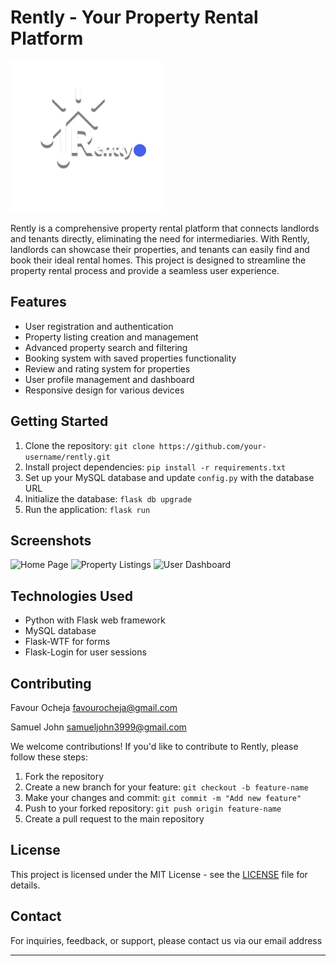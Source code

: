 # Rently - Your Property Rental Platform

![Rently Logo](img/logo.png)

Rently is a comprehensive property rental platform that connects landlords and tenants directly, eliminating the need for intermediaries. With Rently, landlords can showcase their properties, and tenants can easily find and book their ideal rental homes. This project is designed to streamline the property rental process and provide a seamless user experience.

## Features

- User registration and authentication
- Property listing creation and management
- Advanced property search and filtering
- Booking system with saved properties functionality
- Review and rating system for properties
- User profile management and dashboard
- Responsive design for various devices

## Getting Started

1. Clone the repository: `git clone https://github.com/your-username/rently.git`
2. Install project dependencies: `pip install -r requirements.txt`
3. Set up your MySQL database and update `config.py` with the database URL
4. Initialize the database: `flask db upgrade`
5. Run the application: `flask run`

## Screenshots

![Home Page](/screenshots/home.png)
![Property Listings](/screenshots/listings.png)
![User Dashboard](/screenshots/dashboard.png)

## Technologies Used

- Python with Flask web framework
- MySQL database
- Flask-WTF for forms
- Flask-Login for user sessions


## Contributing
Favour Ocheja <favourocheja@gmail.com>

Samuel John <samueljohn3999@gmail.com>

We welcome contributions! If you'd like to contribute to Rently, please follow these steps:

1. Fork the repository
2. Create a new branch for your feature: `git checkout -b feature-name`
3. Make your changes and commit: `git commit -m "Add new feature"`
4. Push to your forked repository: `git push origin feature-name`
5. Create a pull request to the main repository

## License

This project is licensed under the MIT License - see the [LICENSE](/LICENSE) file for details.

## Contact

For inquiries, feedback, or support, please contact us via our email address

---
